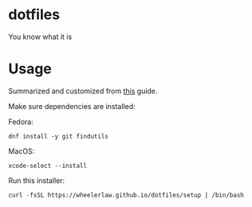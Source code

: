 # dotfiles
You know what it is

# Usage

Summarized and customized from [this](https://www.atlassian.com/git/tutorials/dotfiles) guide. 

Make sure dependencies are installed:

Fedora:
```shell
dnf install -y git findutils
```

MacOS:
```shell
xcode-select --install
```

Run this installer:

```shell
curl -fsSL https://wheelerlaw.github.io/dotfiles/setup | /bin/bash
```

